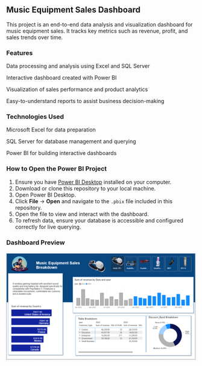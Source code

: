 ## Music Equipment Sales Dashboard


This project is an end-to-end data analysis and visualization dashboard for music equipment sales. It tracks key metrics such as revenue, profit, and sales trends over time.

### Features

Data processing and analysis using Excel and SQL Server

Interactive dashboard created with Power BI

Visualization of sales performance and product analytics

Easy-to-understand reports to assist business decision-making

### Technologies Used

Microsoft Excel for data preparation

SQL Server for database management and querying

Power BI for building interactive dashboards

### How to Open the Power BI Project

1. Ensure you have [Power BI Desktop](https://powerbi.microsoft.com/desktop/) installed on your computer.
2. Download or clone this repository to your local machine.
3. Open Power BI Desktop.
4. Click **File** → **Open** and navigate to the `.pbix` file included in this repository.
5. Open the file to view and interact with the dashboard.
6. To refresh data, ensure your database is accessible and configured correctly for live querying.

### Dashboard Preview

![Power BI Dashboard](images/music.png)
